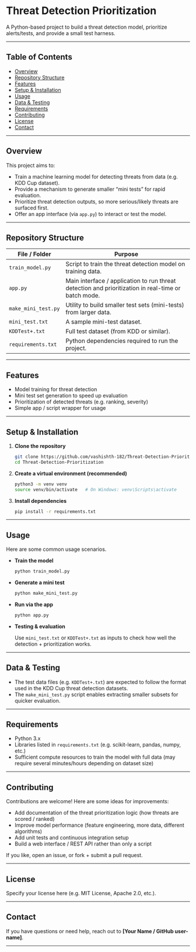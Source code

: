 # Threat Detection Prioritization

A Python-based project to build a threat detection model, prioritize alerts/tests, and provide a small test harness.  

---

## Table of Contents

- [Overview](#overview)  
- [Repository Structure](#repository-structure)  
- [Features](#features)  
- [Setup & Installation](#setup--installation)  
- [Usage](#usage)  
- [Data & Testing](#data--testing)  
- [Requirements](#requirements)  
- [Contributing](#contributing)  
- [License](#license)  
- [Contact](#contact)  

---

## Overview

This project aims to:

- Train a machine learning model for detecting threats from data (e.g. KDD Cup dataset).  
- Provide a mechanism to generate smaller “mini tests” for rapid evaluation.  
- Prioritize threat detection outputs, so more serious/likely threats are surfaced first.  
- Offer an app interface (via `app.py`) to interact or test the model.  

---

## Repository Structure

| File / Folder      | Purpose |
|--------------------|---------|
| `train_model.py`   | Script to train the threat detection model on training data. |
| `app.py`           | Main interface / application to run threat detection and prioritization in real-time or batch mode. |
| `make_mini_test.py`| Utility to build smaller test sets (mini-tests) from larger data. |
| `mini_test.txt`    | A sample mini-test dataset. |
| `KDDTest+.txt`     | Full test dataset (from KDD or similar). |
| `requirements.txt` | Python dependencies required to run the project. |

---

## Features

- Model training for threat detection  
- Mini test set generation to speed up evaluation  
- Prioritization of detected threats (e.g. ranking, severity)  
- Simple app / script wrapper for usage  

---

## Setup & Installation

1. **Clone the repository**

   ```bash
   git clone https://github.com/vashishth-182/Threat-Detection-Prioritization.git
   cd Threat-Detection-Prioritization
   ```

2. **Create a virtual environment (recommended)**

   ```bash
   python3 -m venv venv
   source venv/bin/activate   # On Windows: venv\Scripts\activate
   ```

3. **Install dependencies**

   ```bash
   pip install -r requirements.txt
   ```

---

## Usage

Here are some common usage scenarios.

- **Train the model**

  ```bash
  python train_model.py
  ```

- **Generate a mini test**

  ```bash
  python make_mini_test.py
  ```

- **Run via the app**

  ```bash
  python app.py
  ```

- **Testing & evaluation**

  Use `mini_test.txt` or `KDDTest+.txt` as inputs to check how well the detection + prioritization works.

---

## Data & Testing

- The test data files (e.g. `KDDTest+.txt`) are expected to follow the format used in the KDD Cup threat detection datasets.  
- The `make_mini_test.py` script enables extracting smaller subsets for quicker evaluation.  

---

## Requirements

- Python 3.x  
- Libraries listed in `requirements.txt` (e.g. scikit-learn, pandas, numpy, etc.)  
- Sufficient compute resources to train the model with full data (may require several minutes/hours depending on dataset size)  

---

## Contributing

Contributions are welcome! Here are some ideas for improvements:

- Add documentation of the threat prioritization logic (how threats are scored / ranked)  
- Improve model performance (feature engineering, more data, different algorithms)  
- Add unit tests and continuous integration setup  
- Build a web interface / REST API rather than only a script  

If you like, open an issue, or fork + submit a pull request.

---

## License

Specify your license here (e.g. MIT License, Apache 2.0, etc.).  

---

## Contact

If you have questions or need help, reach out to **[Your Name / GitHub user-name]**.

---
